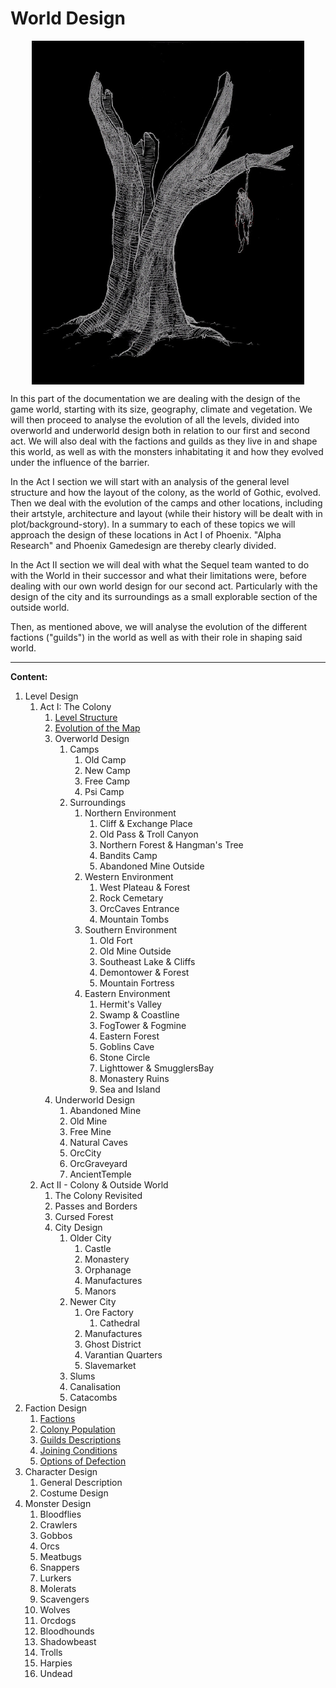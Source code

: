 # World Design

<img class="world" src="/_img/world/overworld.jpg">

In this part of the documentation we are dealing with the design of the game world, starting with its size, geography, climate and vegetation. We will then proceed to analyse the evolution of all the levels, divided into overworld and underworld design both in relation to our first and second act. We will also deal with the factions and guilds as they live in and shape this world, as well as with the monsters inhabitating it and how they evolved under the influence of the barrier. 

In the Act I section we will start with an analysis of the general level structure and how the layout of the colony, as the world of Gothic, evolved. Then we deal with the evolution of the camps and other locations, including their artstyle, architecture and layout (while their history will be dealt with in plot/background-story). In a summary to each of these topics we will approach the design of these locations in Act I of Phoenix. "Alpha Research" and Phoenix Gamedesign are thereby clearly divided. 

In the Act II section we will deal with what the Sequel team wanted to do with the World in their successor and what their limitations were, before dealing with our own world design for our second act. Particularly with the design of the city and its surroundings as a small explorable section of the outside world. 

Then, as mentioned above, we will analyse the evolution of the different factions ("guilds") in the world as well as with their role in shaping said world. <!--In this context we will also have to deal with the NPCs and their initial placement ("start routine") in the world (the "setup" that the player will be confronted with).--> 

<!--
Finally we will deal with the placement of objects (non-takeable, static objects, moveable or useable objects as well as takeable objects, items).

Perhaps: Rather deal with items in a section at the bottom of every single location?
Or deal with items in the plot, when dealing with the exploration of specific locations!!! -->

--- 

**Content:**


<!-- Geography, Climate & Vegetation -> to Setting?! -->

1. Level Design
    1. Act I: The Colony
        1. [Level Structure](/story/level-structure)
        2. [Evolution of the Map](/story/map-evolution)
        3. Overworld Design            
            1. Camps
                1. Old Camp
                2. New Camp
                3. Free Camp
                4. Psi Camp
            2. Surroundings
                1. Northern Environment
                    1. Cliff & Exchange Place
                    2. Old Pass & Troll Canyon
                    3. Northern Forest & Hangman's Tree
                    4. Bandits Camp
                    5. Abandoned Mine Outside
                2. Western Environment 
                    1. West Plateau & Forest
                    2. Rock Cemetary
                    3. OrcCaves Entrance
                    4. Mountain Tombs
                3. Southern Environment
                    1. Old Fort
                    2. Old Mine Outside
                    3. Southeast Lake & Cliffs
                    4. Demontower & Forest
                    5. Mountain Fortress
                4. Eastern Environment
                    1. Hermit's Valley
                    2. Swamp & Coastline
                    3. FogTower & Fogmine
                    4. Eastern Forest 
                    5. Goblins Cave
                    6. Stone Circle 
                    7. Lighttower & SmugglersBay
                    8. Monastery Ruins
                    9. Sea and Island
        4. Underworld Design
            1. Abandoned Mine
            2. Old Mine
            3. Free Mine
            4. Natural Caves
            5. OrcCity
            6. OrcGraveyard
            7. AncientTemple
    2. Act II - Colony & Outside World
		1. The Colony Revisited  
		2. Passes and Borders
		3. Cursed Forest
		4. City Design
			1. Older City 
				1. Castle
				2. Monastery
				3. Orphanage
				4. Manufactures
				5. Manors
			2. Newer City
				1. Ore Factory
					1. Cathedral
				2. Manufactures
				3. Ghost District
				4. Varantian Quarters
				5. Slavemarket
			3. Slums
			4. Canalisation
			5. Catacombs
2. Faction Design
    1. [Factions](/story/factions/factions)
	2. [Colony Population](/story/factions/colony-population)
	3. [Guilds Descriptions](/story/factions/guilds-descriptions)
	4. [Joining Conditions](/story/factions/guilds-joining-conditions)
	5. [Options of Defection](/story/factions/options-of-defection)
    <!-- 1. Folk
    2. Mafia
    3. Priests
    4. Royals
    5. Law
    6. Outlaws
    7. Revolt
    8. Heretics
    9. Slaves
    10. Pariahs -->
3. Character Design
    1. General Description
	2. Costume Design
4. Monster Design
    1. Bloodflies
    2. Crawlers
    3. Gobbos
    4. Orcs
    5. Meatbugs
    6. Snappers
    7. Lurkers
    8. Molerats
    9. Scavengers
    10. Wolves
    11. Orcdogs
    12. Bloodhounds
    13. Shadowbeast
    14. Trolls
    15. Harpies
    16. Undead


<style>

    .world {
        display: block;
        image-rendering: pixelated;
        max-height: 550px;
        max-width: 100%;
        margin: 0 auto;
    }
        main .article h1 {
            font-size: 22px;
        }

</style>
